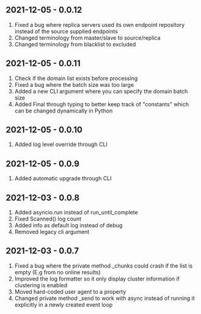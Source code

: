 ## 2021-12-05 - 0.0.12

1. Fixed a bug where replica servers used its own endpoint repository instead of the source supplied endpoints
2. Changed terminology from master/slave to source/replica
3. Changed terminology from blacklist to excluded

## 2021-12-05 - 0.0.11

1. Check if the domain list exists before processing
2. Fixed a bug where the batch size was too large
3. Added a new CLI argument where you can specify the domain batch size
4. Added Final through typing to better keep track of "constants" which can be changed dynamically in Python

## 2021-12-05 - 0.0.10

1. Added log level override through CLI

## 2021-12-05 - 0.0.9

1. Added automatic upgrade through CLI

## 2021-12-03 - 0.0.8

1. Added asyncio.run instead of run_until_complete
2. Fixed Scanned() log count
3. Added info as default log instead of debug
4. Removed legacy cli argument

## 2021-12-03 - 0.0.7

1. Fixed a bug where the private method _chunks could crash if the list is empty (E.g from no online results)
2. Improved the log formatter so it only display cluster information if clustering is enabled
3. Moved hard-coded user agent to a property
4. Changed private method _send to work with async instead of running it explicitly in a newly created event loop